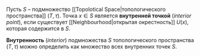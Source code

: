 Пусть $S$ – подмножество [[Topolotical Space|топологического пространства]] $(T, τ)$. Точка $x∈S$ является **внутренней точкой** (*interior point*), если существует [[Neighbourhood|открытая окрестность]] $U(x)$, которая содержится в $S$.

**Внутренность** (*interior*) подмножества $S$ топологического пространства $(T, τ)$ можно определить как множество всех внутренних точек $S$.
